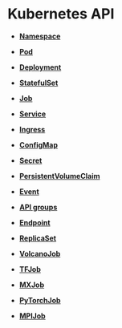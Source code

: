 # Kubernetes API<a name="cci_02_3000"></a>

-   **[Namespace](Namespace.md)**  

-   **[Pod](Pod.md)**  

-   **[Deployment](Deployment.md)**  

-   **[StatefulSet](StatefulSet.md)**  

-   **[Job](Job.md)**  

-   **[Service](Service.md)**  

-   **[Ingress](Ingress.md)**  

-   **[ConfigMap](ConfigMap.md)**  

-   **[Secret](Secret.md)**  

-   **[PersistentVolumeClaim](PersistentVolumeClaim.md)**  

-   **[Event](Event.md)**  

-   **[API groups](API-groups.md)**  

-   **[Endpoint](Endpoint.md)**  

-   **[ReplicaSet](ReplicaSet.md)**  

-   **[VolcanoJob](VolcanoJob.md)**  

-   **[TFJob](TFJob.md)**  

-   **[MXJob](MXJob.md)**  

-   **[PyTorchJob](PyTorchJob.md)**  

-   **[MPIJob](MPIJob.md)**  


